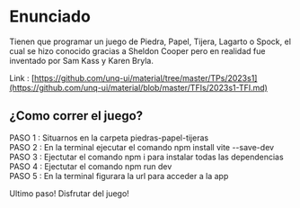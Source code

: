 # Enunciado

Tienen que programar un juego de Piedra, Papel, Tijera, Lagarto o Spock, el cual se hizo conocido gracias a Sheldon Cooper pero en realidad fue inventado por Sam Kass y Karen Bryla.

Link : 
[https://github.com/unq-ui/material/tree/master/TPs/2023s1](https://github.com/unq-ui/material/blob/master/TFIs/2023s1-TFI.md)


## ¿Como correr el juego?

PASO 1 : Situarnos en la carpeta piedras-papel-tijeras <br> 
PASO 2 : En la terminal ejecutar el comando npm install vite --save-dev <br> 
PASO 3 : Ejectutar el comando npm i para instalar todas las dependencias <br> 
PASO 4 : Ejectutar el comando npm run dev <br> 
PASO 5 : En la terminal figurara la url para acceder a la app <br> 

Ultimo paso! Disfrutar del juego! 





